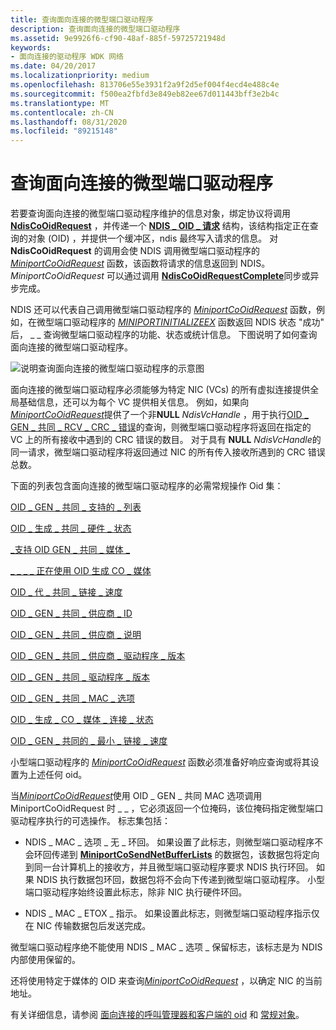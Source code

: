 ```yaml
---
title: 查询面向连接的微型端口驱动程序
description: 查询面向连接的微型端口驱动程序
ms.assetid: 9e9926f6-cf90-48af-885f-59725721948d
keywords:
- 面向连接的驱动程序 WDK 网络
ms.date: 04/20/2017
ms.localizationpriority: medium
ms.openlocfilehash: 813706e55e3931f2a9f2d5ef004f4ecd4e488c4e
ms.sourcegitcommit: f500ea2fbfd3e849eb82ee67d011443bff3e2b4c
ms.translationtype: MT
ms.contentlocale: zh-CN
ms.lasthandoff: 08/31/2020
ms.locfileid: "89215148"
---
```

# <a name="querying-a-connection-oriented-miniport-driver"></a>查询面向连接的微型端口驱动程序





若要查询面向连接的微型端口驱动程序维护的信息对象，绑定协议将调用 [**NdisCoOidRequest**](/windows-hardware/drivers/ddi/ndis/nf-ndis-ndiscooidrequest) ，并传递一个 [**NDIS \_ OID \_ 请求**](/windows-hardware/drivers/ddi/ndis/ns-ndis-_ndis_oid_request) 结构，该结构指定正在查询的对象 (OID) ，并提供一个缓冲区，ndis 最终写入请求的信息。 对 **NdisCoOidRequest** 的调用会使 NDIS 调用微型端口驱动程序的 [*MiniportCoOidRequest*](/windows-hardware/drivers/ddi/ndis/nc-ndis-miniport_co_oid_request) 函数，该函数将请求的信息返回到 NDIS。 *MiniportCoOidRequest* 可以通过调用 [**NdisCoOidRequestComplete**](/windows-hardware/drivers/ddi/ndis/nf-ndis-ndiscooidrequestcomplete)同步或异步完成。

NDIS 还可以代表自己调用微型端口驱动程序的 [*MiniportCoOidRequest*](/windows-hardware/drivers/ddi/ndis/nc-ndis-miniport_co_oid_request) 函数，例如，在微型端口驱动程序的 [*MINIPORTINITIALIZEEX*](/windows-hardware/drivers/ddi/ndis/nc-ndis-miniport_initialize) 函数返回 NDIS 状态 "成功" 后， \_ \_ 查询微型端口驱动程序的功能、状态或统计信息。 下图说明了如何查询面向连接的微型端口驱动程序。

![说明查询面向连接的微型端口驱动程序的示意图](images/fig5-3.png)

面向连接的微型端口驱动程序必须能够为特定 NIC (VCs) 的所有虚拟连接提供全局基础信息，还可以为每个 VC 提供相关信息。 例如，如果向[*MiniportCoOidRequest*](/windows-hardware/drivers/ddi/ndis/nc-ndis-miniport_co_oid_request)提供了一个非**NULL** *NdisVcHandle* ，用于执行[OID \_ GEN \_ 共同 \_ RCV \_ CRC \_ 错误](./oid-gen-co-rcv-crc-error.md)的查询，则微型端口驱动程序将返回在指定的 VC 上的所有接收中遇到的 CRC 错误的数目。 对于具有 **NULL** *NdisVcHandle*的同一请求，微型端口驱动程序将返回通过 NIC 的所有传入接收所遇到的 CRC 错误总数。

下面的列表包含面向连接的微型端口驱动程序的必需常规操作 Oid 集：

[OID \_ GEN \_ 共同 \_ 支持的 \_ 列表](./oid-gen-co-supported-list.md)

[OID \_ 生成 \_ 共同 \_ 硬件 \_ 状态](./oid-gen-co-hardware-status.md)

[\_支持 OID GEN \_ 共同 \_ 媒体 \_](./oid-gen-co-media-supported.md)

[\_ \_ \_ \_ 正在使用 OID 生成 CO \_ 媒体](./oid-gen-co-media-in-use.md)

[OID \_ 代 \_ 共同 \_ 链接 \_ 速度](./oid-gen-co-link-speed.md)

[OID \_ GEN \_ 共同 \_ 供应商 \_ ID](./oid-gen-co-vendor-id.md)

[OID \_ GEN \_ 共同 \_ 供应商 \_ 说明](./oid-gen-co-vendor-description.md)

[OID \_ GEN \_ 共同 \_ 供应商 \_ 驱动程序 \_ 版本](./oid-gen-co-vendor-driver-version.md)

[OID \_ GEN \_ 共同 \_ 驱动程序 \_ 版本](./oid-gen-co-driver-version.md)

[OID \_ GEN \_ 共同 \_ MAC \_ 选项](./oid-gen-co-mac-options.md)

[OID \_ 生成 \_ CO \_ 媒体 \_ 连接 \_ 状态](./oid-gen-co-media-connect-status.md)

[OID \_ GEN \_ 共同的 \_ 最小 \_ 链接 \_ 速度](./oid-gen-co-minimum-link-speed.md)

小型端口驱动程序的 [*MiniportCoOidRequest*](/windows-hardware/drivers/ddi/ndis/nc-ndis-miniport_co_oid_request) 函数必须准备好响应查询或将其设置为上述任何 oid。

当[*MiniportCoOidRequest*](/windows-hardware/drivers/ddi/ndis/nc-ndis-miniport_co_oid_request)使用 OID \_ GEN \_ 共同 MAC 选项调用 MiniportCoOidRequest 时 \_ \_ ，它必须返回一个位掩码，该位掩码指定微型端口驱动程序执行的可选操作。 标志集包括：

-   NDIS \_ MAC \_ 选项 \_ 无 \_ 环回。 如果设置了此标志，则微型端口驱动程序不会环回传递到 [**MiniportCoSendNetBufferLists**](/windows-hardware/drivers/ddi/ndis/nc-ndis-miniport_co_send_net_buffer_lists) 的数据包，该数据包将定向到同一台计算机上的接收方，并且微型端口驱动程序要求 NDIS 执行环回。 如果 NDIS 执行数据包环回，数据包将不会向下传递到微型端口驱动程序。 小型端口驱动程序始终设置此标志，除非 NIC 执行硬件环回。

-   NDIS \_ MAC \_ ETOX \_ 指示。 如果设置此标志，则微型端口驱动程序指示仅在 NIC 传输数据包后发送完成。

微型端口驱动程序绝不能使用 NDIS \_ MAC \_ 选项 \_ 保留标志，该标志是为 NDIS 内部使用保留的。

还将使用特定于媒体的 OID 来查询[*MiniportCoOidRequest*](/windows-hardware/drivers/ddi/ndis/nc-ndis-miniport_co_oid_request) ，以确定 NIC 的当前地址。

有关详细信息，请参阅 [面向连接的呼叫管理器和客户端的 oid](./oids-for-connection-oriented-call-managers-and-clients.md) 和 [常规对象](/previous-versions/windows/hardware/network/ff546510(v=vs.85))。

 


